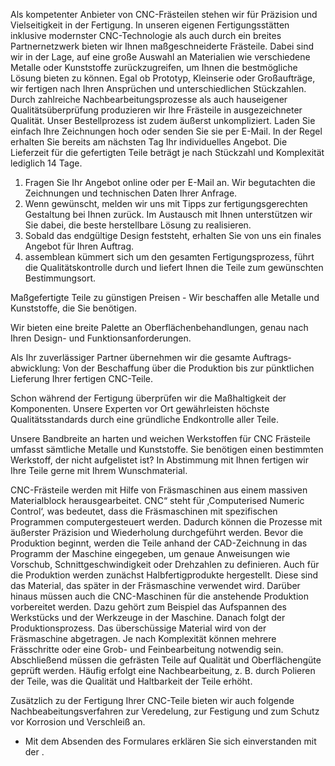 

Als kompetenter Anbieter von CNC-Frästeilen stehen wir für Präzision und
Vielseitigkeit in der Fertigung. In unseren eigenen Fertigungsstätten inklusive
modernster CNC-Technologie als auch durch ein breites Partnernetzwerk bieten wir
Ihnen maßgeschneiderte Frästeile. Dabei sind wir in der Lage, auf eine große
Auswahl an Materialien wie verschiedene Metalle oder Kunststoffe
zurückzugreifen, um Ihnen die bestmögliche Lösung bieten zu können. Egal ob
Prototyp, Kleinserie oder Großaufträge, wir fertigen nach Ihren Ansprüchen und
unterschiedlichen Stückzahlen. Durch zahlreiche Nachbearbeitungsprozesse als
auch hauseigener Qualitätsüberprüfung produzieren wir Ihre Frästeile in
ausgezeichneter Qualität. Unser Bestellprozess ist zudem äußerst unkompliziert.
Laden Sie einfach Ihre Zeichnungen hoch oder senden Sie sie per E-Mail. In der
Regel erhalten Sie bereits am nächsten Tag Ihr individuelles Angebot. Die
Lieferzeit für die gefertigten Teile beträgt je nach Stückzahl und Komplexität
lediglich 14 Tage.

  1. Fragen Sie Ihr Angebot online oder per E-Mail an. Wir begutachten die Zeichnungen und technischen Daten Ihrer Anfrage.
  2. Wenn gewünscht, melden wir uns mit Tipps zur fertigungsgerechten Gestaltung bei Ihnen zurück. Im Austausch mit Ihnen unterstützen wir Sie dabei, die beste herstellbare Lösung zu realisieren.
  3. Sobald das endgültige Design feststeht, erhalten Sie von uns ein finales Angebot für Ihren Auftrag.
  4. assemblean kümmert sich um den gesamten Fertigungs­prozess, führt die Qualitäts­kontrolle durch und liefert Ihnen die Teile zum gewünschten Bestimmungsort.

Maßgefertigte Teile zu günstigen Preisen - Wir beschaffen alle Metalle und
Kunststoffe, die Sie benötigen.

Wir bieten eine breite Palette an Oberflächen­behandlungen, genau nach Ihren
Design- und Funktions­anforderungen.

Als Ihr zuverlässiger Partner übernehmen wir die gesamte Auftrags­abwicklung:
Von der Beschaffung über die Produktion bis zur pünktlichen Lieferung Ihrer
fertigen CNC-Teile.

Schon während der Fertigung überprüfen wir die Maßhaltigkeit der Komponenten.
Unsere Experten vor Ort gewährleisten höchste Qualitätsstandards durch eine
gründliche Endkontrolle aller Teile.

Unsere Bandbreite an harten und weichen Werkstoffen für CNC Frästeile umfasst
sämtliche Metalle und Kunststoffe. Sie benötigen einen bestimmten Werkstoff, der
nicht aufgelistet ist? In Abstimmung mit Ihnen fertigen wir Ihre Teile gerne mit
Ihrem Wunschmaterial.

CNC-Frästeile werden mit Hilfe von Fräsmaschinen aus einem massiven
Materialblock herausgearbeitet. CNC“ steht für ‚Computerised Numeric Control‘,
was bedeutet, dass die Fräsmaschinen mit spezifischen Programmen
computergesteuert werden. Dadurch können die Prozesse mit äußerster Präzision
und Wiederholung durchgeführt werden. Bevor die Produktion beginnt, werden die
Teile anhand der CAD-Zeichnung in das Programm der Maschine eingegeben, um
genaue Anweisungen wie Vorschub, Schnittgeschwindigkeit oder Drehzahlen zu
definieren. Auch für die Produktion werden zunächst Halbfertigprodukte
hergestellt. Diese sind das Material, das später in der Fräsmaschine verwendet
wird. Darüber hinaus müssen auch die CNC-Maschinen für die anstehende Produktion
vorbereitet werden. Dazu gehört zum Beispiel das Aufspannen des Werkstücks und
der Werkzeuge in der Maschine. Danach folgt der Produktionsprozess. Das
überschüssige Material wird von der Fräsmaschine abgetragen. Je nach Komplexität
können mehrere Frässchritte oder eine Grob- und Feinbearbeitung notwendig sein.
Abschließend müssen die gefrästen Teile auf Qualität und Oberflächengüte geprüft
werden. Häufig erfolgt eine Nachbearbeitung, z. B. durch Polieren der Teile, was
die Qualität und Haltbarkeit der Teile erhöht.

Zusätzlich zu der Fertigung Ihrer CNC-Teile bieten wir auch folgende
Nachbeabeitungsverfahren zur Veredelung, zur Festigung und zum Schutz vor
Korrosion und Verschleiß an.

* Mit dem Absenden des Formulares erklären Sie sich einverstanden mit der .

